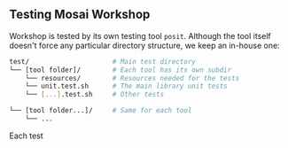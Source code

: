 Testing Mosai Workshop
----------------------

Workshop is tested by its own testing tool `posit`. Although 
the tool itself doesn't force any particular directory structure, 
we keep an in-house one:

```sh
test/                     # Main test directory
└── [tool folder]/        # Each tool has its own subdir
    └── resources/        # Resources needed for the tests
    └── unit.test.sh      # The main library unit tests
    └── [...].test.sh     # Other tests

└── [tool folder...]/     # Same for each tool
    └── ...
```

Each test